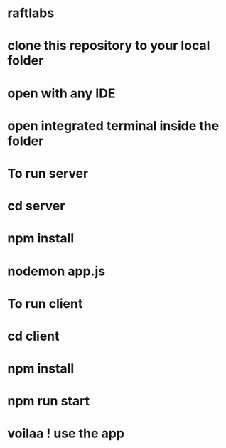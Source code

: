 # raftlabs
# clone this repository to your local folder
# open with any IDE 
# open integrated terminal inside the folder
# To run server 
#   cd server 
#   npm install
#   nodemon app.js
# To run client 
#   cd client
#   npm install
#   npm run start
# voilaa ! use the app 
